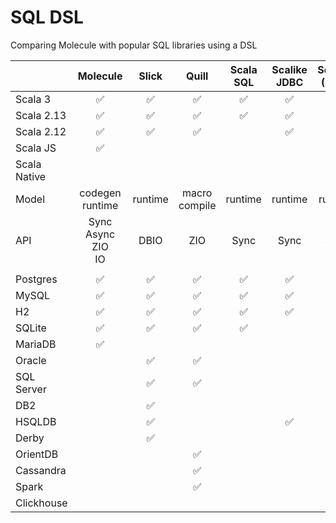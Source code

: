 # SQL DSL


Comparing Molecule with popular SQL libraries using a DSL

|              |          Molecule          |  Slick  |      Quill       | Scala<br>SQL | Scalike<br>JDBC | Squeryl<br>(Java) | JOOQ<br>(Java) |
|--------------|:--------------------------:|:-------:|:----------------:|:-------------:|:---------------:|:-----------------:|:--------------:|
| Scala 3      |             ✅              |    ✅    |        ✅         | ✅           |        ✅        |         -         |       -        |
| Scala 2.13   |             ✅              |    ✅    |        ✅         | ✅           |        ✅        |         -         |       -        |
| Scala 2.12   |             ✅              |    ✅    |        ✅         |             |        ✅        |         -         |       -        |
| Scala JS     |             ✅              |         |                  |             |                 |         -         |       -        |
| Scala Native |                            |         |                  |             |                 |         -         |       -        |
| Model        |     codegen<br>runtime     | runtime | macro<br>compile | runtime     |     runtime     |      runtime      |    runtime     |
| API          | Sync<br>Async<br>ZIO<br>IO |  DBIO   |       ZIO        | Sync        |      Sync       |       Sync        |      Sync      |
|              |                            |         |                  |             |                 |                   |                |
| Postgres     |             ✅              |    ✅    |        ✅         | ✅           |        ✅        |         ✅         |       ✅        |
| MySQL        |             ✅              |    ✅    |        ✅         | ✅           |        ✅        |         ✅         |       ✅        |
| H2           |             ✅              |    ✅    |        ✅         | ✅           |        ✅        |         ✅         |       ✅        |
| SQLite       |             ✅              |    ✅    |        ✅         | ✅           |                 |                   |       ✅        |
| MariaDB      |             ✅              |         |                  |             |                 |                   |       ✅        |
| Oracle       |                            |    ✅    |        ✅         |             |                 |         ✅         |       ✅        |
| SQL Server   |                            |    ✅    |        ✅         |             |                 |         ✅         |       ✅        |
| DB2          |                            |    ✅    |                  |             |                 |         ✅         |       ✅        |
| HSQLDB       |                            |    ✅    |                  |             |        ✅        |                   |       ✅        |
| Derby        |                            |    ✅    |                  |             |                 |         ✅         |       ✅        |
| OrientDB     |                            |         |        ✅         |             |                 |                   |                |
| Cassandra    |                            |         |        ✅         |             |                 |                   |                |
| Spark        |                            |         |        ✅         |             |                 |                   |                |
| Clickhouse   |                            |         |                  |             |                 |                   |                |

